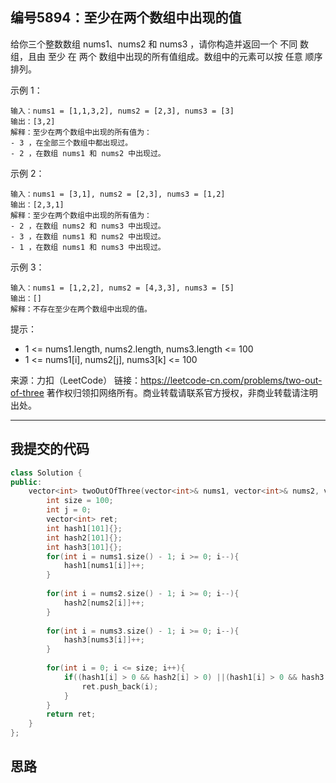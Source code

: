 ## 编号5894：至少在两个数组中出现的值

给你三个整数数组 nums1、nums2 和 nums3 ，请你构造并返回一个 不同 数组，且由 至少 在 两个 数组中出现的所有值组成。数组中的元素可以按 任意 顺序排列。
 

示例 1：
```
输入：nums1 = [1,1,3,2], nums2 = [2,3], nums3 = [3]
输出：[3,2]
解释：至少在两个数组中出现的所有值为：
- 3 ，在全部三个数组中都出现过。
- 2 ，在数组 nums1 和 nums2 中出现过。
```
示例 2：
```
输入：nums1 = [3,1], nums2 = [2,3], nums3 = [1,2]
输出：[2,3,1]
解释：至少在两个数组中出现的所有值为：
- 2 ，在数组 nums2 和 nums3 中出现过。
- 3 ，在数组 nums1 和 nums2 中出现过。
- 1 ，在数组 nums1 和 nums3 中出现过。
```
示例 3：
```
输入：nums1 = [1,2,2], nums2 = [4,3,3], nums3 = [5]
输出：[]
解释：不存在至少在两个数组中出现的值。 
```
提示：

* 1 <= nums1.length, nums2.length, nums3.length <= 100
* 1 <= nums1[i], nums2[j], nums3[k] <= 100

来源：力扣（LeetCode）
链接：https://leetcode-cn.com/problems/two-out-of-three
著作权归领扣网络所有。商业转载请联系官方授权，非商业转载请注明出处。

---
## 我提交的代码

```c++
class Solution {
public:
    vector<int> twoOutOfThree(vector<int>& nums1, vector<int>& nums2, vector<int>& nums3) {
        int size = 100;
        int j = 0;
        vector<int> ret;
        int hash1[101]{};
        int hash2[101]{};
        int hash3[101]{};
        for(int i = nums1.size() - 1; i >= 0; i--){
            hash1[nums1[i]]++;
        }
        
        for(int i = nums2.size() - 1; i >= 0; i--){
            hash2[nums2[i]]++;
        }
        
        for(int i = nums3.size() - 1; i >= 0; i--){
            hash3[nums3[i]]++;
        }
        
        for(int i = 0; i <= size; i++){
            if((hash1[i] > 0 && hash2[i] > 0) ||(hash1[i] > 0 && hash3[i] > 0) || (hash2[i] > 0 && hash3[i] > 0)){
                ret.push_back(i);
            }
        }
        return ret;
    }
};
```
## 思路